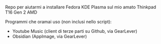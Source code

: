 Repo per aiutarmi a installare Fedora KDE Plasma sul mio amato Thinkpad T16 Gen 2 AMD

Programmi che oramai uso (non inclusi nello script):
- Youtube Music (client di terze parti su Github, via GearLever)
- Obsidian (AppImage, via GearLever)
